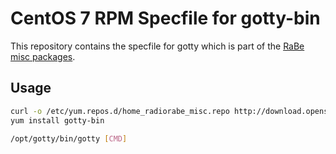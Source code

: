 # CentOS 7 RPM Specfile for gotty-bin

This repository contains the specfile for gotty which is part of the [RaBe misc packages](https://build.opensuse.org/project/show/home:radiorabe:misc).

## Usage

```bash
curl -o /etc/yum.repos.d/home_radiorabe_misc.repo http://download.opensuse.org/repositories/home:/radiorabe:/misc/CentOS_7/home:radiorabe:misc.repo
yum install gotty-bin

/opt/gotty/bin/gotty [CMD]
```

